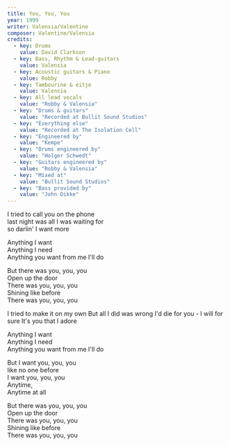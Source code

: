 ```yaml
---
title: You, You, You
year: 1999
writer: Valensia/Valentine
composer: Valentine/Valensia
credits:
  - key: Drums
    value: David Clarkson
  - key: Bass, Rhythm & Lead-guitars
    value: Valensia
  - key: Acoustic guitars & Piano
    value: Robby
  - key: Tambourine & eitje
    value: Valensia
  - key: All lead vocals
    value: "Robby & Valensia"
  - key: "Drums & guitars"
    value: "Recorded at Bullit Sound Studios"
  - key: "Everything else"
    value: "Recorded at The Isolation Cell"
  - key: "Engineered by"
    value: "Kempe"
  - key: "Drums engineered by"
    value: "Holger Schwedt"
  - key: "Guitars engineered by"
    value: "Robby & Valensia"
  - key: "Mixed at"
    value: "Bullit Sound Studios"  
  - key: "Bass provided by"
    value: "John Dikke"      
---
```


<p>I tried to call you on the phone<br />
last night was all I was waiting for<br />
so darlin' I want more</p>

<p>Anything I want<br />
Anything I need<br />
Anything you want from me I'll do</p>

<p>But there was you, you, you<br />
Open up the door<br />
There was you, you, you<br />
Shining like before<br />
There was you, you, you</p>

<p>I tried to make it on my own
But all I did was wrong
I'd die for you - I will for sure
It's you that I adore</p>

<p>Anything I want<br />
Anything I need<br />
Anything you want from me I'll do</p>

<p>But I want you, you, you<br />
like no one before<br />
I want you, you, you<br />
Anytime,<br />
Anytime at all</p>

<p>But there was you, you, you<br />
Open up the door<br />
There was you, you, you<br />
Shining like before<br />
There was you, you, you</p>